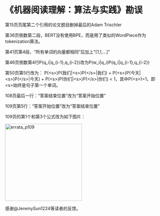 <h1>《机器阅读理解：算法与实践》勘误</h1>

第15页页尾第二个引用的论文题目删掉最后的Adam Trischler

第36页倒数第二段，BERT没有使用BPE，而是用了类似的WordPiece作为tokenization算法。

第41页第4段，“所有单词的向量都相同”后加上"[1,1,...]"

第46页倒数第4行P(q_i|q_{i-1},q_{i-2})改为P(w_i|q_i)P(q_i|q_{i-1},q_{i-2})

第50页第5行改为：
P(&lt;s&gt;)P(我们|&lt;s&gt;)P(&lt;/s&gt;|我们) + P(&lt;s&gt;)P(今天|&lt;s&gt;)P(&lt;/s&gt;|今天) + P(&lt;s&gt;)P(你们|&lt;s&gt;)P(&lt;/s&gt;|你们) &lt; 1，其中P(&lt;s&gt;)=1，即&lt;s&gt;始终是句子第一个单词。


108页最后一行：“答案结束位置”改为“答案开始位置”

109页第5行：“答案开始位置”改为“答案结束位置”

109页的第1个和第3个公式改为如下图片：

<p align="left">
  <img src="https://cs.stanford.edu/~cgzhu/pic/mrc_errata_p109.png" width="250" alt="errata_p109">
</p>

感谢@JeremySun1224等读者的反馈。
